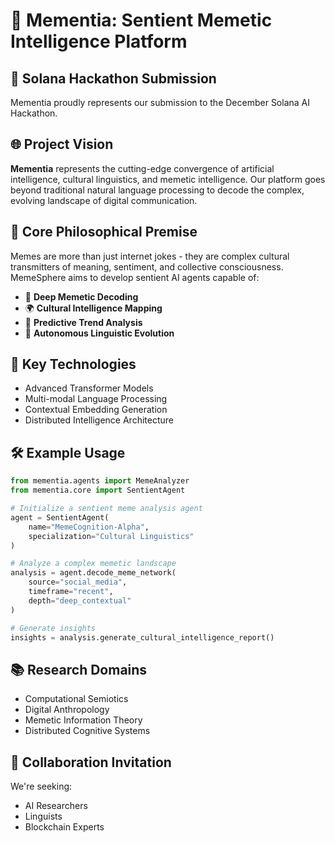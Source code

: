 # 🧠 Mementia: Sentient Memetic Intelligence Platform

## 🌟 Solana Hackathon Submission
Mementia proudly represents our submission to the December Solana AI Hackathon.

## 🌐 Project Vision

**Mementia** represents the cutting-edge convergence of artificial intelligence, cultural linguistics, and memetic intelligence. Our platform goes beyond traditional natural language processing to decode the complex, evolving landscape of digital communication.

## 🔬 Core Philosophical Premise

Memes are more than just internet jokes - they are complex cultural transmitters of meaning, sentiment, and collective consciousness. MemeSphere aims to develop sentient AI agents capable of:

- 🧩 **Deep Memetic Decoding**
- 🌍 **Cultural Intelligence Mapping**
- 🔮 **Predictive Trend Analysis**
- 🤖 **Autonomous Linguistic Evolution**

## 🚀 Key Technologies

- Advanced Transformer Models
- Multi-modal Language Processing
- Contextual Embedding Generation
- Distributed Intelligence Architecture

## 🛠 Example Usage

```python
from mementia.agents import MemeAnalyzer
from mementia.core import SentientAgent

# Initialize a sentient meme analysis agent
agent = SentientAgent(
    name="MemeCognition-Alpha",
    specialization="Cultural Linguistics"
)

# Analyze a complex memetic landscape
analysis = agent.decode_meme_network(
    source="social_media",
    timeframe="recent",
    depth="deep_contextual"
)

# Generate insights
insights = analysis.generate_cultural_intelligence_report()
```

## 📚 Research Domains

- Computational Semiotics
- Digital Anthropology
- Memetic Information Theory
- Distributed Cognitive Systems

## 🤝 Collaboration Invitation

We're seeking:
- AI Researchers
- Linguists
- Blockchain Experts
